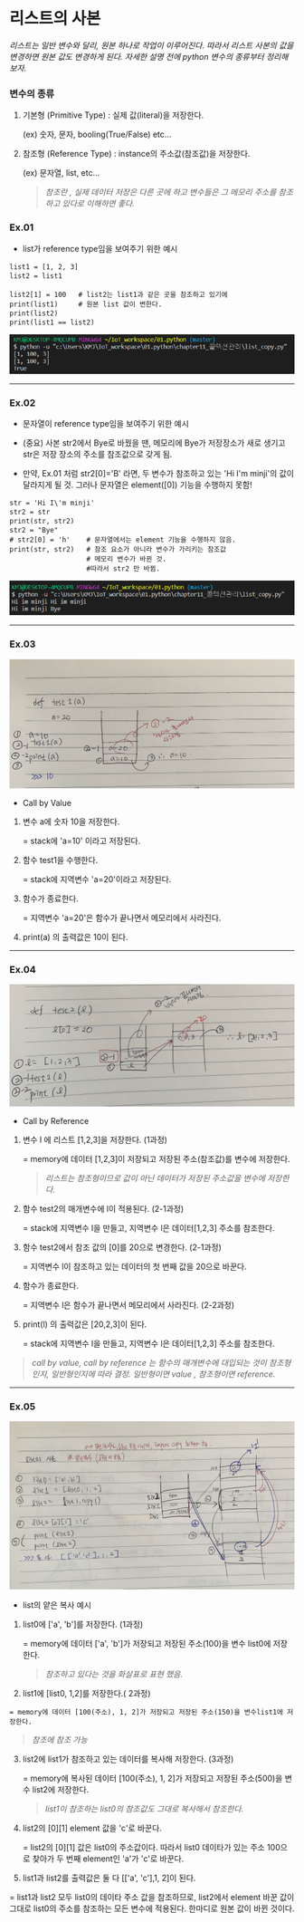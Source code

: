 # 리스트의 사본

*리스트는 일반 변수와 달리, 원본 하나로 작업이 이루어진다. 따라서 리스트 사본의 값을 변경하면 원본 값도 변경하게 된다. 자세한 설명 전에 python 변수의 종류부터 정리해보자.*

### 변수의 종류

1. 기본형 (Primitive Type) : 실제 값(literal)을 저장한다.

   (ex) 숫자, 문자, booling(True/False) etc...

2. 참조형 (Reference Type) : instance의 주소값(참조값)을 저장한다.

   (ex) 문자열, list, etc...

   > *참조란 , 실제 데이터 저장은 다른 곳에 하고 변수들은 그 메모리 주소를 참조하고 있다로 이해하면 좋다.*

### Ex.01

- list가 reference type임을 보여주기 위한 예시

```
list1 = [1, 2, 3]
list2 = list1

list2[1] = 100   # list2는 list1과 같은 곳을 참조하고 있기에
print(list1)	 # 원본 list 값이 변한다. 
print(list2)
print(list1 == list2)
```

![image-20210110214757127](ex_list.assets/image-20210110214757127.png)



---

### Ex.02 

- 문자열이 reference type임을 보여주기 위한 예시

- (중요) 사본 str2에서 Bye로 바꿨을 땐, 메모리에 Bye가 저장장소가 새로 생기고 str은 저장 장소의 주소를 참조값으로 갖게 됨.

- 만약, Ex.01 처럼 str2[0]='B' 라면, 두 변수가 참조하고 있는 'Hi I'm minji'의 값이 달라지게 될 것. 그러나 문자열은 element([0]) 기능을 수행하지 못함! 

```
str = 'Hi I\'m minji'
str2 = str
print(str, str2)
str2 = "Bye"
# str2[0] = 'h'    # 문자열에서는 element 기능을 수행하지 않음. 
print(str, str2)   # 참조 요소가 아니라 변수가 가리키는 참조값 
				   # 메모리 변수가 바뀐 것.
                   #따라서 str2 만 바뀜.
```

![image-20210110214837128](ex_list.assets/image-20210110214837128.png)



---

### Ex.03

![KakaoTalk_20210110_193804954_01](ex_list.assets/KakaoTalk_20210110_193804954_01-1610287238753.jpg)

- Call by Value

1. 변수 a에 숫자 10을 저장한다.  

   =  stack에 'a=10' 이라고 저장된다.

2. 함수 test1을 수행한다.

   = stack에 지역변수 'a=20'이라고 저장된다.

3. 함수가 종료한다.

   = 지역변수 'a=20'은 함수가 끝나면서 메모리에서 사라진다.

4. print(a) 의 출력값은 10이 된다.



---

### Ex.04

![InkedKakaoTalk_20210110_193804954_02_LI](ex_list.assets/InkedKakaoTalk_20210110_193804954_02_LI.jpg)

- Call by Reference

1. 변수 l 에 리스트 [1,2,3]을 저장한다. (1과정)

   =  memory에 데이터 [1,2,3]이 저장되고 저장된 주소(참조값)를 변수에      저장한다. 

   > *리스트는 참조형이므로 값이 아닌 데이터가 저장된 주소값을 변수에 저장한다.*

2. 함수 test2의 매개변수에 l이 적용된다. (2-1과정)

   = stack에 지역변수 l을 만들고, 지역변수 l은 데이터[1,2,3] 주소를 참조한다.

3. 함수 test2에서 참조 값의 [0]를 20으로 변경한다.  (2-1과정)

   =  지역변수 l이 참조하고 있는 데이터의 첫 번째 값을 20으로 바꾼다.

4. 함수가 종료한다.

   = 지역변수 l은 함수가 끝나면서 메모리에서 사라진다. (2-2과정)

5. print(l) 의 출력값은 [20,2,3]이 된다.

   = stack에 지역변수 l을 만들고, 지역변수 l은 데이터[1,2,3] 주소를 참조한다.

>  *call by value, call by reference 는 함수의 매개변수에 대입되는 것이 참조형인지, 일반형인지에 따라 결정. 일반형이면 value , 참조형이면 reference.*



---

### Ex.05

![KakaoTalk_20210110_193804954](ex_list.assets/KakaoTalk_20210110_193804954.jpg)

- list의 얕은 복사 예시

1. list0에 ['a', 'b']를 저장한다. (1과정)

   =  memory에 데이터 ['a', 'b']가 저장되고 저장된 주소(100)을 변수 list0에 저장한다. 

   > *참조하고 있다는 것을 화살표로 표현 했음.*

2.   list1에 [list0, 1,2]를 저장한다.( 2과정)

    = memory에 데이터 [100(주소), 1, 2]가 저장되고 저장된 주소(150)을 변수list1에 저장한다.

   > *참조에 참조 가능*

3. list2에 list1가 참조하고 있는 데이터를 복사해 저장한다. (3과정) 

   =  memory에 복사된 데이터  [100(주소), 1, 2]가 저장되고 저장된 주소(500)을 변수 list2에 저장한다. 

   > *list1이 참조하는 list0의 참조값도 그대로 복사해서 참조한다.*

4.  list2의 \[0][1] element 값을 'c'로 바꾼다.

    = list2의 \[0][1] 값은 list0의 주소값이다. 따라서 list0 데이타가 있는 주소 100으로 찾아가 두 번째 element인 'a'가 'c'로 바꾼다.

5.  list1과 list2를 출력값은 둘 다 [['a', 'c'],1, 2]이 된다.

   =  list1과 list2 모두 list0의 데이타 주소 값을 참조하므로, list2에서 element 바꾼 값이 그대로 list0의 주소를 참조하는 모든 변수에 적용된다. 한마디로 원본 값이 바뀐 것이다.

   

